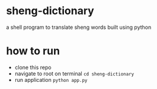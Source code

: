 # sheng-dictionary
a shell program to translate sheng words built using python

# how to run
- clone this repo
- navigate to root on terminal
```cd sheng-dictionary```
- run application
```python app.py```
